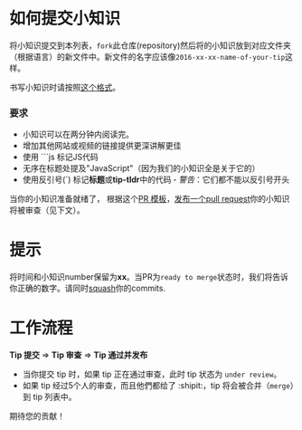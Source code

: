 # 如何提交小知识

将小知识提交到本列表，`fork`此仓库(repository)然后将的小知识放到对应文件夹（根据语言）的新文件中。新文件的名字应该像`2016-xx-xx-name-of-your-tip`这样。

书写小知识时请按照[这个格式](https://github.com/loverajoel/jstips/blob/gh-pages/POST_TEMPLATE.md)。

### 要求
- 小知识可以在两分钟内阅读完。
- 增加其他网站或视频的链接提供更深讲解更佳
- 使用 ```js 标记JS代码
- 无序在标题处提及"JavaScript"（因为我们的小知识全是关于它的）
- 使用反引号(`) 标记**标题**或**tip-tldr**中的代码 ‐ _警告_：它们都不能以反引号开头

当你的小知识准备就绪了， 根据这个[PR 模板](https://github.com/loverajoel/jstips/blob/gh-pages/GIT_TEMPLATE.md)，[发布一个pull request](https://help.github.com/articles/using-pull-requests/)你的小知识将被审查（见下文）。

# 提示

将时间和小知识number保留为**xx**。当PR为`ready to merge`状态时，我们将告诉你正确的数字。请同时[squash](https://davidwalsh.name/squash-commits-git)你的commits.

# 工作流程

**Tip 提交** ⇒ **Tip 审查** ⇒ **Tip 通过并发布**

- 当你提交 tip 时，如果 tip 正在通过审查，此时 tip 状态为 `under review`。
- 如果 tip 经过5个人的审查，而且他們都给了 :shipit:，tip 将会被合并（`merge`）到 tip 列表中。

期待您的贡献！